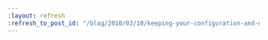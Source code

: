 ```yaml
---
:layout: refresh
:refresh_to_post_id: "/blog/2010/02/10/keeping-your-configuration-and-data-in-subversion"
---
```

